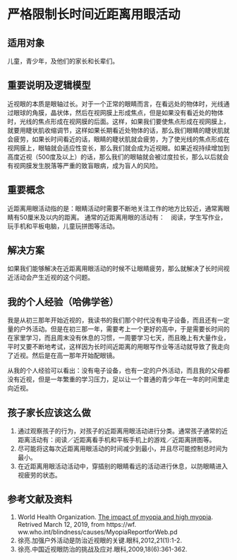 # 严格限制长时间近距离用眼活动

## 适用对象

儿童，青少年，及他们的家长和长辈们。

## 重要说明及逻辑模型

近视眼的本质是眼轴过长。对于一个正常的眼睛而言，在看远处的物体时，光线通过眼球的角膜，晶状体，然后在视网膜上形成焦点，但是如果没有看近处的物体时，光线的焦点形成在视网膜的后面。这样，如果我们要使焦点形成在视网膜上，就要用睫状肌收缩调节，这样如果长期看近处物体的话，那么我们眼睛的睫状肌就会疲劳，如果长时间看近的话，眼睛的睫状肌就会疲劳，为了使光线的焦点形成在视网膜上，眼轴就会适应性变长，那么我们就会成为近视眼。如果近视持续增加到高度近视（500度及以上）的话，那么我们的眼轴就会被过度拉长，那么以后就会有视网膜发生脱落等严重的致盲眼病，成为盲人的风险。

## 重要概念

近距离用眼活动指的是：眼睛活动时需要不断地关注工作的地方比较近，通常离眼睛有50厘米及以内的距离。 通常的近距离用眼的活动有：　阅读，学生写作业，玩手机和平板电脑，儿童玩拼图等活动。

## 解决方案

如果我们能够解决在近距离用眼活动的时候不让眼睛疲劳，那么就解决了长时间视近活动会产生近视的这个问题。

## 我的个人经验（哈佛学爸）

我是从初三那年开始近视的，我读书的我们那个时代没有电子设备，而且还有一定量的户外活动。但是在初三那一年，需要考上一个更好的高中，于是需要长时间的在家里学习，而且周末没有休息的习惯，一周要学习七天，而且晚上有大量作业，平时又要不断地考试，这样因为长时间近距离的用眼写作业等活动就导致了我走向了近视。然后是在高一那年开始配眼镜。

从我的个人经验可以看出：没有电子设备，也有一定的户外活动，而且我的父母都没有近视，但是一年繁重的学习压力，足以让一个普通的青少年在一年的时间里走向近视。

## 孩子家长应该这么做

1. 通过观察孩子的行为，对孩子的近距离用眼活动进行分类。通常孩子通常的近距离活动有：阅读／近距离看手机和平板手机上的游戏／近距离拼图等。
2. 尽可能将这每次近距离用眼活动的时间减少到最小，并且尽可能控制总时间为最小。
3. 在近距离用眼活动活动中，穿插别的眼睛看远的活动进行休息，以防眼睛进入视疲劳的状态。

## 参考文献及资料

1. World Health Organization. [The impact of myopia and high myopia](https://www.who.int/blindness/causes/MyopiaReportforWeb.pdf). Retrived March 12, 2019, from https://wf.
ww.who.int/blindness/causes/MyopiaReportforWeb.pd
2. 徐亮.加强户外活动是防治近视眼的关键.眼科,2012,21(1):1-2.
3. 徐亮.中国近视眼防治的挑战及应对.眼科,2009,18(6):361-362.